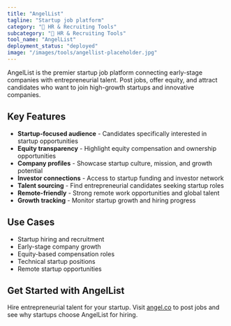 ```yaml
---
title: "AngelList"
tagline: "Startup job platform"
category: "👥 HR & Recruiting Tools"
subcategory: "👥 HR & Recruiting Tools"
tool_name: "AngelList"
deployment_status: "deployed"
image: "/images/tools/angellist-placeholder.jpg"
---
```

AngelList is the premier startup job platform connecting early-stage companies with entrepreneurial talent. Post jobs, offer equity, and attract candidates who want to join high-growth startups and innovative companies.

## Key Features

- **Startup-focused audience** - Candidates specifically interested in startup opportunities
- **Equity transparency** - Highlight equity compensation and ownership opportunities
- **Company profiles** - Showcase startup culture, mission, and growth potential
- **Investor connections** - Access to startup funding and investor network
- **Talent sourcing** - Find entrepreneurial candidates seeking startup roles
- **Remote-friendly** - Strong remote work opportunities and global talent
- **Growth tracking** - Monitor startup growth and hiring progress

## Use Cases

- Startup hiring and recruitment
- Early-stage company growth
- Equity-based compensation roles
- Technical startup positions
- Remote startup opportunities

## Get Started with AngelList

Hire entrepreneurial talent for your startup. Visit [angel.co](https://angel.co) to post jobs and see why startups choose AngelList for hiring.
